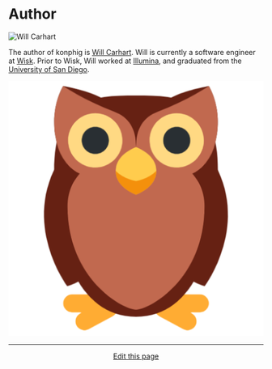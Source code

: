 # Author

![Will Carhart](/_media/author.png ':size=200')

The author of konphig is [Will Carhart](https://www.willcarh.art). Will is currently a software engineer at [Wisk](https://wisk.aero). Prior to Wisk, Will worked at [Illumina](https://www.illumina.com), and graduated from the [University of San Diego](https://sandiego.edu).

<div>
	<a class="author-icon" href="https://github.com/wcarhart" target="_blank"><i class="fab fa-github" data-fa-transform="up-4"></i></a>
	<a href="https://www.willcarh.art" target="_blank"><img id="willcarhart-icon" src="_media/willcarhart.png" alt="willcarh.art icon"></a>
	<a class="author-icon" href="https://linkedin.com/in/willcarhart" target="_blank"><i class="fab fa-linkedin" data-fa-transform="up-3"></i></a>
</div>

<hr>
<div style="text-align:center">
	<a class="edit-link" href="https://github.com/wcarhart/docs/blob/master/docs/konphig/author.md" target="_blank"><i class="fas fa-edit"></i> Edit this page</a>
</div>